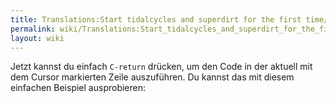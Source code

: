 ```yaml
---
title: Translations:Start tidalcycles and superdirt for the first time/35/de
permalink: wiki/Translations:Start_tidalcycles_and_superdirt_for_the_first_time/35/de/
layout: wiki
---
```


Jetzt kannst du einfach `C-return` drücken, um den Code in der aktuell
mit dem Cursor markierten Zeile auszuführen. Du kannst das mit diesem
einfachen Beispiel ausprobieren:
